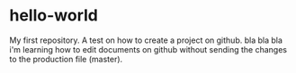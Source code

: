 # hello-world
My first repository. A test on how to create a project on github.
bla bla bla
i'm learning how to edit documents on github without sending the changes to the production file (master).
